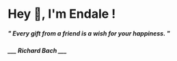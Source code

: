 <h1 title="head"> Hey 👋, I'm Endale !</h1>

**<h5><i>" Every gift from a friend is a wish for your happiness. "</i></h5>**

*<b>___ Richard Bach ___</b>*
